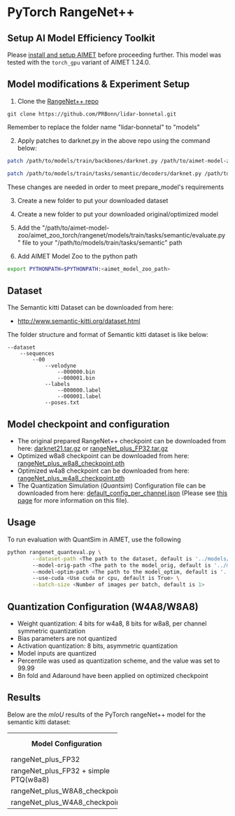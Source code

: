 # PyTorch RangeNet++

## Setup AI Model Efficiency Toolkit
Please [install and setup AIMET](https://github.com/quic/aimet/blob/release-aimet-1.24/packaging/install.md) before proceeding further.
This model was tested with the `torch_gpu` variant of AIMET 1.24.0.

## Model modifications & Experiment Setup
1. Clone the [RangeNet++ repo](https://github.com/PRBonn/lidar-bonnetal)
```
git clone https://github.com/PRBonn/lidar-bonnetal.git
```
Remember to replace the folder name "lidar-bonnetal" to "models"

2. Apply patches to darknet.py in the above repo using the command below:
```bash
patch /path/to/models/train/backbones/darknet.py /path/to/aimet-model-zoo/aimet_zoo_torch/rangenet/models/train/backbones/darknet.patch

patch /path/to/models/train/tasks/semantic/decoders/darknet.py /path/to/aimet-model-zoo/aimet_zoo_torch/rangenet/models/train/tasks/semantic/decoders/darknet.patch
```
These changes are needed in order to meet prepare_model's requirements

3. Create a new folder to put your downloaded dataset

4. Create a new folder to put your downloaded original/optimized model

5. Add the "/path/to/aimet-model-zoo/aimet_zoo_torch/rangenet/models/train/tasks/semantic/evaluate.py" file to your "/path/to/models/train/tasks/semantic" path

6. Add AIMET Model Zoo to the python path 
```bash 
export PYTHONPATH=$PYTHONPATH:<aimet_model_zoo_path>
```


## Dataset
The Semantic kitti Dataset can be downloaded from here:
  - http://www.semantic-kitti.org/dataset.html

The folder structure and format of Semantic kitti dataset is like below:
```
--dataset
	--sequences
		--00
			--velodyne
				--000000.bin
				--000001.bin
			--labels
				--000000.label
				--000001.label
			--poses.txt
```

## Model checkpoint and configuration

- The original prepared RangeNet++ checkpoint can be downloaded from here: [darknet21.tar.gz](http://www.ipb.uni-bonn.de/html/projects/bonnetal/lidar/semantic/models/darknet21.tar.gz) or [rangeNet_plus_FP32.tar.gz](/../../releases/download/torch_rangenet_plus_w8a8/rangeNet_plus_FP32.tar.gz)
- Optimized w8a8 checkpoint can be downloaded from here: [rangeNet_plus_w8a8_checkpoint.pth](/../../releases/download/torch_rangenet_plus_w8a8/rangeNet_plus_w8a8_checkpoint.pth)
- Optimized w4a8 checkpoint can be downloaded from here: [rangeNet_plus_w4a8_checkpoint.pth](/../../releases/download/torch_rangenet_plus_w4a8/rangeNet_plus_w4a8_checkpoint.pth)
- The Quantization Simulation (*Quantsim*) Configuration file can be downloaded from here: [default_config_per_channel.json](https://raw.githubusercontent.com/quic/aimet/release-aimet-1.23/TrainingExtensions/common/src/python/aimet_common/quantsim_config/default_config_per_channel.json) (Please see [this page](https://quic.github.io/aimet-pages/releases/1.23.0/user_guide/quantization_configuration.html) for more information on this file).

## Usage
To run evaluation with QuantSim in AIMET, use the following
```bash
python rangenet_quanteval.py \
		--dataset-path <The path to the dataset, default is '../models/train/tasks/semantic/dataset/'>
		--model-orig-path <The path to the model_orig, default is '../models/train/tasks/semantic/pre_trained_model'>
		--model-optim-path <The path to the model_optim, default is '../models/train/tasks/semantic/quantized_model'>
		--use-cuda <Use cuda or cpu, default is True> \
		--batch-size <Number of images per batch, default is 1>
```

## Quantization Configuration (W4A8/W8A8)
- Weight quantization: 4 bits for w4a8, 8 bits for w8a8, per channel symmetric quantization
- Bias parameters are not quantized
- Activation quantization: 8 bits, asymmetric quantization
- Model inputs are quantized
- Percentile was used as quantization scheme, and the value was set to 99.99
- Bn fold and Adaround have been applied on optimized checkpoint

## Results
Below are the *mIoU* results of the PyTorch rangeNet++ model for the semantic kitti dataset:

<table style= " width:50%">
  <tr>
    <th>Model Configuration</th>
    <th>mIoU (%)</th>
  </tr>
  <tr>
    <td>rangeNet_plus_FP32</td>
    <td>47.2</td>
  </tr>
  <tr>
    <td>rangeNet_plus_FP32 + simple PTQ(w8a8)</td>
    <td>46.8</td>
  </tr>
  <tr>
    <td>rangeNet_plus_W8A8_checkpoint</td>
    <td>47.0</td>
  </tr>
  <tr>
    <td>rangeNet_plus_W4A8_checkpoint</td>
    <td>46.5</td>
  </tr>
</table>
